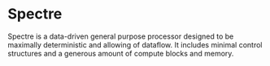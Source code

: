 # Spectre

Spectre is a data-driven general purpose processor designed to be maximally deterministic and allowing of dataflow. It includes minimal control structures and a generous amount of compute blocks and memory.
